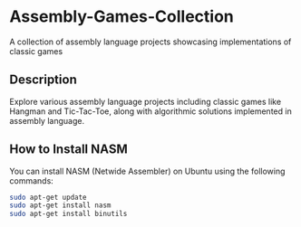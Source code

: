 # Assembly-Games-Collection
A collection of assembly language projects showcasing implementations of classic games

## Description

Explore various assembly language projects including classic games like Hangman and Tic-Tac-Toe, along with algorithmic solutions implemented in assembly language.

## How to Install NASM

You can install NASM (Netwide Assembler) on Ubuntu using the following commands:

```bash
sudo apt-get update
sudo apt-get install nasm
sudo apt-get install binutils

